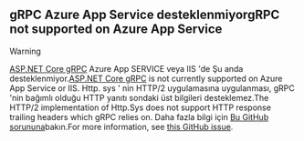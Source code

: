 ## <a name="grpc-not-supported-on-azure-app-service"></a><span data-ttu-id="d7456-101">gRPC Azure App Service desteklenmiyor</span><span class="sxs-lookup"><span data-stu-id="d7456-101">gRPC not supported on Azure App Service</span></span>

> [!WARNING]
> <span data-ttu-id="d7456-102">[ASP.NET Core gRPC](xref:grpc/index) Azure App SERVICE veya IIS 'de Şu anda desteklenmiyor.</span><span class="sxs-lookup"><span data-stu-id="d7456-102">[ASP.NET Core gRPC](xref:grpc/index) is not currently supported on Azure App Service or IIS.</span></span> <span data-ttu-id="d7456-103">Http. sys ' nin HTTP/2 uygulamasına uygulanması, gRPC 'nin bağımlı olduğu HTTP yanıtı sondaki üst bilgileri desteklemez.</span><span class="sxs-lookup"><span data-stu-id="d7456-103">The HTTP/2 implementation of Http.Sys does not support HTTP response trailing headers which gRPC relies on.</span></span> <span data-ttu-id="d7456-104">Daha fazla bilgi için [Bu GitHub sorununa](https://github.com/dotnet/AspNetCore/issues/9020)bakın.</span><span class="sxs-lookup"><span data-stu-id="d7456-104">For more information, see [this GitHub issue](https://github.com/dotnet/AspNetCore/issues/9020).</span></span>
